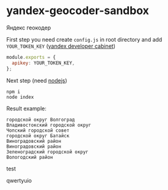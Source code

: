 # yandex-geocoder-sandbox
Яндекс геокодер

First step you need create `config.js` in root directory and add `YOUR_TOKEN_KEY` ([yandex developer cabinet](https://developer.tech.yandex.ru/))
```javascript
module.exports = {
  apikey: YOUR_TOKEN_KEY,
};
```
Next step (need [nodejs](https://nodejs.org/en/))
```
npm i
node index
```

Result example:

```
городской округ Волгоград
Владивостокский городской округ
Чопский городской совет
городской округ Батайск
Виноградовский район
Виноградовский район
Зеленоградский городской округ
Вологодский район
```
test

qwertyuio